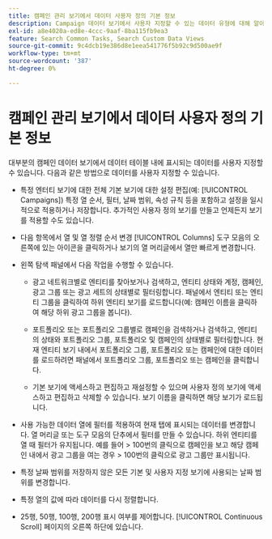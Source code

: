 ```yaml
---
title: 캠페인 관리 보기에서 데이터 사용자 정의 기본 정보
description: Campaign 데이터 보기에서 사용자 지정할 수 있는 데이터 유형에 대해 알아봅니다.
exl-id: a8e4020a-ed8e-4ccc-9aaf-8ba115fb9ea3
feature: Search Common Tasks, Search Custom Data Views
source-git-commit: 9c4dcb19e386d8e1eea541776f5b92c9d500ae9f
workflow-type: tm+mt
source-wordcount: '387'
ht-degree: 0%

---
```


# 캠페인 관리 보기에서 데이터 사용자 정의 기본 정보

대부분의 캠페인 데이터 보기에서 데이터 테이블 내에 표시되는 데이터를 사용자 지정할 수 있습니다. 다음과 같은 방법으로 데이터를 사용자 지정할 수 있습니다.

* 특정 엔터티 보기에 대한 전체 기본 보기에 대한 설정 편집(예: [!UICONTROL Campaigns]) 특정 열 순서, 필터, 날짜 범위, 속성 규칙 등을 포함하고 설정을 일시적으로 적용하거나 저장합니다. 추가적인 사용자 정의 보기를 만들고 언제든지 보기를 적용할 수도 있습니다.

* 다음 항목에서 열 및 열 정렬 순서 변경 [!UICONTROL Columns] 도구 모음의 오른쪽에 있는 아이콘을 클릭하거나 보기의 열 머리글에서 열만 빠르게 변경합니다.

* 왼쪽 탐색 패널에서 다음 작업을 수행할 수 있습니다.

   * 광고 네트워크별로 엔티티를 찾아보거나 검색하고, 엔티티 상태와 계정, 캠페인, 광고 그룹 또는 광고 세트의 상태별로 필터링합니다. 패널에서 엔티티 또는 엔티티 그룹을 클릭하여 하위 엔티티 보기를 로드합니다(예: 캠페인 이름을 클릭하여 해당 하위 광고 그룹을 봅니다).

   * 포트폴리오 또는 포트폴리오 그룹별로 캠페인을 검색하거나 검색하고, 엔티티의 상태와 포트폴리오 그룹, 포트폴리오 및 캠페인의 상태별로 필터링합니다. 현재 엔티티 보기 내에서 포트폴리오 그룹, 포트폴리오 또는 캠페인에 대한 데이터를 로드하려면 패널에서 포트폴리오 그룹, 포트폴리오 또는 캠페인을 클릭합니다.

   * 기본 보기에 액세스하고 편집하고 재설정할 수 있으며 사용자 정의 보기에 액세스하고 편집하고 삭제할 수 있습니다. 보기 이름을 클릭하면 해당 보기가 로드됩니다.

* 사용 가능한 데이터 열에 필터를 적용하여 현재 탭에 표시되는 데이터를 변경합니다. 열 머리글 또는 도구 모음의 단추에서 필터를 만들 수 있습니다. 하위 엔티티를 열 때 필터가 유지됩니다. 예를 들어 \> 100번의 클릭으로 캠페인을 보고 해당 캠페인 내에서 광고 그룹을 여는 경우 \> 100번의 클릭으로 광고 그룹만 표시됩니다.

* 특정 날짜 범위를 저장하지 않은 모든 기본 및 사용자 지정 보기에 사용되는 날짜 범위를 변경합니다.

* 특정 열의 값에 따라 데이터를 다시 정렬합니다.

* 25행, 50행, 100행, 200행 표시 여부를 제어합니다. [!UICONTROL Continuous Scroll] 페이지의 오른쪽 하단에 있습니다.
